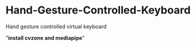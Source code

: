 # Hand-Gesture-Controlled-Keyboard
Hand gesture controlled virtual keyboard

"**install cvzone and mediapipe**"
